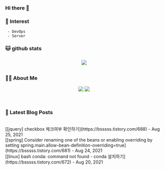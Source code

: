 
### Hi there 👋   

### 📖   Interest   
     - DevOps   
     - Server  

###  🐱 github stats  

<div id="main" align="center">
    <img src="https://github-readme-stats.vercel.app/api?username=qpyu66&hide=stars,contribs&count_private=true&show_icons=true"
        style="height: auto; margin-left: 20px; margin-right: 20px; padding: 10px;"/>
</div>

###  💁‍♀️ About Me  
<p align="center">
    <a href="https://bsssss.tistory.com/"><img src="https://img.shields.io/badge/Blog-FF5722?style=flat-square&logo=Blogger&logoColor=white"/></a>
    <a href="mailto:qpyu66@gmail.com"><img src="https://img.shields.io/badge/Gmail-d14836?style=flat-square&logo=Gmail&logoColor=white&link=qpyu66@gmail.com"/></a>
</p>

<br>

### 📕 Latest Blog Posts   
<br>
[[jquery] checkbox 체크여부 확인하기](https://bsssss.tistory.com/688) - Aug 25, 2021<br>
[[spring] Consider renaming one of the beans or enabling overriding by setting spring.main.allow-bean-definition-overriding=true](https://bsssss.tistory.com/681) - Aug 24, 2021<br>
[[linux] bash conda: command not found - conda 설치하기](https://bsssss.tistory.com/672) - Aug 20, 2021<br>
